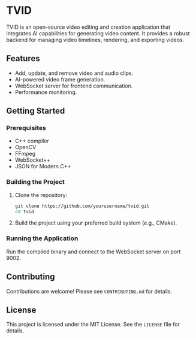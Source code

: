 # TVID

TVID is an open-source video editing and creation application that integrates AI capabilities for generating video content. It provides a robust backend for managing video timelines, rendering, and exporting videos.

## Features
- Add, update, and remove video and audio clips.
- AI-powered video frame generation.
- WebSocket server for frontend communication.
- Performance monitoring.

## Getting Started

### Prerequisites
- C++ compiler
- OpenCV
- FFmpeg
- WebSocket++
- JSON for Modern C++

### Building the Project
1. Clone the repository:
   ```bash
   git clone https://github.com/yourusername/tvid.git
   cd tvid
   ```
2. Build the project using your preferred build system (e.g., CMake).

### Running the Application
Run the compiled binary and connect to the WebSocket server on port 9002.

## Contributing
Contributions are welcome! Please see `CONTRIBUTING.md` for details.

## License
This project is licensed under the MIT License. See the `LICENSE` file for details.